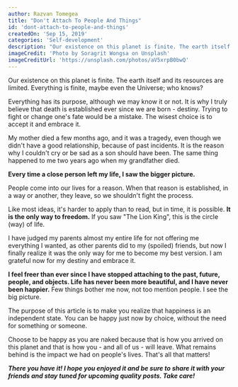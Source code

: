 ```yaml
---
author: Razvan Tomegea
title: "Don't Attach To People And Things"
id: 'dont-attach-to-people-and-things'
createdOn: 'Sep 15, 2019'
categories: 'Self-development'
description: "Our existence on this planet is finite. The earth itself and its resources are limited. Everything is finite, maybe even the Universe; who knows? Everything has its purpose, although we may know it or not. It is why I truly believe that death is established ever since we are born - destiny. Trying to fight or change one's fate would be a mistake. The wisest choice is to accept it and embrace it."
imageCredit: 'Photo by Soragrit Wongsa on Unsplash'
imageCreditUrl: 'https://unsplash.com/photos/aV5xrpB0bwQ'
---
```


Our existence on this planet is finite. The earth itself and its resources are limited. Everything is finite, maybe even the Universe; who knows?

Everything has its purpose, although we may know it or not. It is why I truly believe that death is established ever since we are born - destiny. Trying to fight or change one's fate would be a mistake. The wisest choice is to accept it and embrace it.

My mother died a few months ago, and it was a tragedy, even though we didn't have a good relationship, because of past incidents. It is the reason why I couldn't cry or be sad as a son should have been. The same thing happened to me two years ago when my grandfather died.

**Every time a close person left my life, I saw the bigger picture.**

People come into our lives for a reason. When that reason is established, in a way or another, they leave, so we shouldn't fight the process.

Like most ideas, it's harder to apply than to read, but in time, it is possible. **It is the only way to freedom.** If you saw "The Lion King", this is the circle (way) of life.

I have judged my parents almost my entire life for not offering me everything I wanted, as other parents did to my (spoiled) friends, but now I finally realize it was the only way for me to become my best version. I am grateful now for my destiny and embrace it.

**I feel freer than ever since I have stopped attaching to the past, future, people, and objects. Life has never been more beautiful, and I have never been happier.** Few things bother me now, not too mention people. I see the big picture.

The purpose of this article is to make you realize that happiness is an independent state. You can be happy just now by choice, without the need for something or someone.

Choose to be happy as you are naked because that is how you arrived on this planet and that is how you - and all of us - will leave. What remains behind is the impact we had on people's lives. That's all that matters!
<br>

***There you have it! I hope you enjoyed it and be sure to share it with your friends and stay tuned for upcoming quality posts. Take care!***

